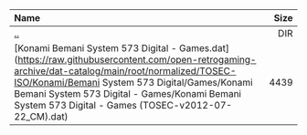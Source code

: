 |Name|Size|
|:---|---:|
|[..](../index.html)|DIR|
|[Konami Bemani System 573 Digital - Games.dat](https://raw.githubusercontent.com/open-retrogaming-archive/dat-catalog/main/root/normalized/TOSEC-ISO/Konami/Bemani System 573 Digital/Games/Konami Bemani System 573 Digital - Games/Konami Bemani System 573 Digital - Games (TOSEC-v2012-07-22_CM).dat)|4439|
